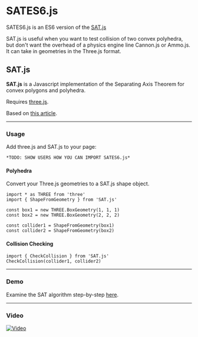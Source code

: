 SATES6.js 
=====

SATES6.js is an ES6 version of the [SAT.js](https://github.com/pboechat/SAT.js)

SAT.js is useful when you want to test collision of two convex polyhedra, but don't want the overhead of a physics engine line Cannon.js or Ammo.js. It can take in geometries in the Three.js format.


## SAT.js

**SAT.js** is a Javascript implementation of the Separating Axis Theorem for convex polygons and polyhedra.

Requires [three.js](http://threejs.org/).

Based on [this article](http://www.geometrictools.com/Documentation/MethodOfSeparatingAxes.pdf).


----------

### Usage

Add three.js and SAT.js to your page:

	*TODO: SHOW USERS HOW YOU CAN IMPORT SATES6.js*

#### Polyhedra

Convert your Three.js geometries to a SAT.js shape object.

    import * as THREE from 'three'
    import { ShapeFromGeometry } from 'SAT.js'

    const box1 = new THREE.BoxGeometry(1, 1, 1)
    const box2 = new THREE.BoxGeometry(2, 2, 2)

    const collider1 = ShapeFromGeometry(box1)
    const collider2 = ShapeFromGeometry(box2)

#### Collision Checking

    import { CheckCollision } from 'SAT.js'
	CheckCollision(collider1, collider2)


----------

### Demo

Examine the SAT algorithm step-by-step [here](http://pedroboechat.com/SAT.js/3D/main.html).

----------

### Video

[![Video](http://www.pedroboechat.com/images/SATjs-video-thumbnail.png)](https://www.youtube.com/watch?v=djKUDMbGMM4)
